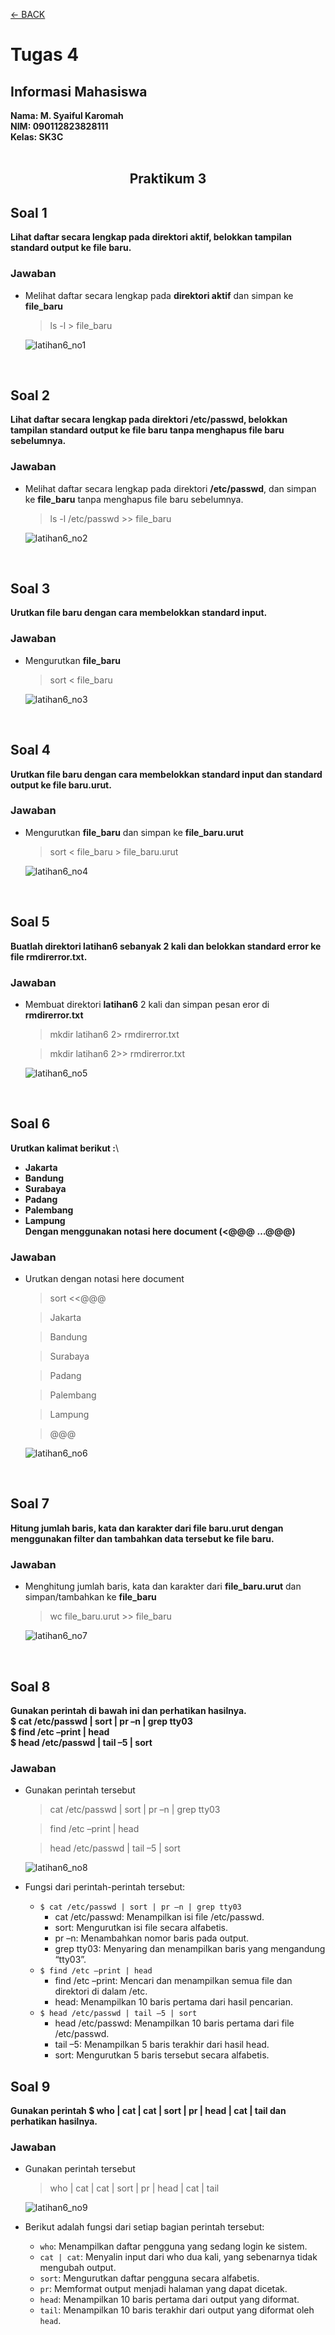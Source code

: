 [←    BACK](https://github.com/SyaifulKaromah/Tugas-Sistem-Operasi-/blob/main/README.md)

# Tugas 4
## Informasi Mahasiswa
**Nama: M. Syaiful Karomah**\
**NIM: 090112823828111**\
**Kelas: SK3C**
<br>
<br>

<div align="Center">
  
## Praktikum 3

</div>

## Soal 1
**Lihat daftar secara lengkap pada direktori aktif, belokkan tampilan standard output ke file baru.**
### Jawaban
- Melihat daftar secara lengkap pada **direktori aktif** dan simpan ke **file_baru**
  > ls -l > file_baru
  
    ![latihan6_no1](https://github.com/user-attachments/assets/abbf2675-d4f5-4eaf-a3d8-8a0e8139a846)

<br>

## Soal 2
**Lihat daftar secara lengkap pada direktori /etc/passwd, belokkan tampilan standard output ke file baru tanpa menghapus file baru sebelumnya.**
### Jawaban
- Melihat daftar secara lengkap pada direktori **/etc/passwd**, dan simpan ke **file_baru** tanpa menghapus file baru sebelumnya.
  > ls -l /etc/passwd >> file_baru
  
    ![latihan6_no2](https://github.com/user-attachments/assets/19edc6a7-4863-41f1-aa69-e2b9f4daac0b)

<br>

## Soal 3
**Urutkan file baru dengan cara membelokkan standard input.**
### Jawaban
- Mengurutkan **file_baru**
  > sort < file_baru
  
    ![latihan6_no3](https://github.com/user-attachments/assets/134f57ee-ea60-4710-a4cb-10d75b95ac72)

<br>

## Soal 4
**Urutkan file baru dengan cara membelokkan standard input dan standard output ke file baru.urut.**
### Jawaban
- Mengurutkan **file_baru** dan simpan ke **file_baru.urut**
  > sort < file_baru > file_baru.urut
 
    ![latihan6_no4](https://github.com/user-attachments/assets/230ca2de-6494-4a92-8fc4-8c19202bdb1c)

<br>

## Soal 5
**Buatlah direktori latihan6 sebanyak 2 kali dan belokkan standard error ke file rmdirerror.txt.**
### Jawaban
- Membuat direktori **latihan6** 2 kali dan simpan pesan eror di **rmdirerror.txt**
  > mkdir latihan6 2> rmdirerror.txt
  
  > mkdir latihan6 2>> rmdirerror.txt
  
    ![latihan6_no5](https://github.com/user-attachments/assets/58dcb5ae-243b-4223-b180-1770f53a6ec8)

<br>

## Soal 6
**Urutkan kalimat berikut :**\
  - **Jakarta**  
  - **Bandung**  
  - **Surabaya**  
  - **Padang**  
  - **Palembang**  
  - **Lampung**\
**Dengan menggunakan notasi here document (<@@@ …@@@)**
### Jawaban
- Urutkan dengan notasi here document
  > sort <<@@@
  
  > Jakarta
  
  > Bandung
  
  > Surabaya
  
  > Padang
  
  > Palembang
  
  > Lampung
  
  > @@@ 

    ![latihan6_no6](https://github.com/user-attachments/assets/0dfc9c99-55dc-4382-8705-06e0c474af03)

<br>

## Soal 7
**Hitung jumlah baris, kata dan karakter dari file baru.urut dengan menggunakan filter dan tambahkan data tersebut ke file baru.**
### Jawaban
- Menghitung jumlah baris, kata dan karakter dari **file_baru.urut** dan simpan/tambahkan ke **file_baru**
  > wc file_baru.urut >> file_baru

    ![latihan6_no7](https://github.com/user-attachments/assets/b4cdf29c-ba7f-423f-9c20-d9488bf57c71)
  
<br>

## Soal 8
**Gunakan perintah di bawah ini dan perhatikan hasilnya.**\
**$ cat /etc/passwd | sort | pr –n | grep tty03**\
**$ find /etc –print | head**\
**$ head /etc/passwd | tail –5 | sort**
### Jawaban
- Gunakan perintah tersebut
  > cat /etc/passwd | sort | pr –n | grep tty03
  
  > find /etc –print | head
  
  > head /etc/passwd | tail –5 | sort
  
    ![latihan6_no8](https://github.com/user-attachments/assets/4ea4f86d-8860-484f-b595-25a702c6e2f8)

- Fungsi dari perintah-perintah tersebut:
  - ```$ cat /etc/passwd | sort | pr –n | grep tty03```
     - cat /etc/passwd: Menampilkan isi file /etc/passwd.
     - sort: Mengurutkan isi file secara alfabetis.
     - pr –n: Menambahkan nomor baris pada output.
     - grep tty03: Menyaring dan menampilkan baris yang mengandung “tty03”.
  - ```$ find /etc –print | head```
     - find /etc –print: Mencari dan menampilkan semua file dan direktori di dalam /etc.
     - head: Menampilkan 10 baris pertama dari hasil pencarian.
  - ```$ head /etc/passwd | tail –5 | sort```
     - head /etc/passwd: Menampilkan 10 baris pertama dari file /etc/passwd.
     - tail –5: Menampilkan 5 baris terakhir dari hasil head.
     - sort: Mengurutkan 5 baris tersebut secara alfabetis.

## Soal 9
**Gunakan perintah $ who | cat | cat | sort | pr | head | cat | tail dan perhatikan hasilnya.**
### Jawaban
- Gunakan perintah tersebut
  > who | cat | cat | sort | pr | head | cat | tail

    ![latihan6_no9](https://github.com/user-attachments/assets/6945693c-115b-46fd-9f33-88dc165a02f3)

- Berikut adalah fungsi dari setiap bagian perintah tersebut:
  - ```who```: Menampilkan daftar pengguna yang sedang login ke sistem.
  - ```cat | cat```: Menyalin input dari who dua kali, yang sebenarnya tidak mengubah output.
  - ```sort```: Mengurutkan daftar pengguna secara alfabetis.
  - ```pr```: Memformat output menjadi halaman yang dapat dicetak.
  - ```head```: Menampilkan 10 baris pertama dari output yang diformat.
  - ```tail```: Menampilkan 10 baris terakhir dari output yang diformat oleh ```head```.
